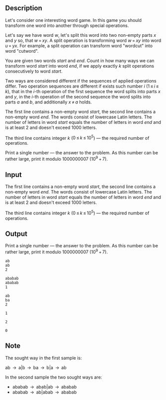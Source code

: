 ## Description

<div><p>Let's consider one interesting word game. In this game you should transform one word into another through special operations. </p><p>Let's say we have word <span class="tex-span"><i>w</i></span>, let's split this word into two non-empty parts <span class="tex-span"><i>x</i></span> and <span class="tex-span"><i>y</i></span> so, that <span class="tex-span"><i>w</i> = <i>xy</i></span>. A <span class="tex-font-style-it">split</span> operation is transforming word <span class="tex-span"><i>w</i> = <i>xy</i></span> into word <span class="tex-span"><i>u</i> = <i>yx</i></span>. For example, a <span class="tex-font-style-it">split</span> operation can transform word "<span class="tex-font-style-tt">wordcut</span>" into word "<span class="tex-font-style-tt">cutword</span>".</p><p>You are given two words <span class="tex-span"><i>start</i></span> and <span class="tex-span"><i>end</i></span>. Count in how many ways we can transform word <span class="tex-span"><i>start</i></span> into word <span class="tex-span"><i>end</i></span>, if we apply exactly <span class="tex-span"><i>k</i></span> <span class="tex-font-style-it">split</span> operations consecutively to word <span class="tex-span"><i>start</i></span>. </p><p>Two ways are considered different if the sequences of applied operations differ. Two operation sequences are different if exists such number <span class="tex-span"><i>i</i></span> (<span class="tex-span">1 ≤ <i>i</i> ≤ <i>k</i></span>), that in the <span class="tex-span"><i>i</i></span>-th operation of the first sequence the word splits into parts <span class="tex-span"><i>x</i></span> and <span class="tex-span"><i>y</i></span>, in the <span class="tex-span"><i>i</i></span>-th operation of the second sequence the word splits into parts <span class="tex-span"><i>a</i></span> and <span class="tex-span"><i>b</i></span>, and additionally <span class="tex-span"><i>x</i> ≠ <i>a</i></span> holds.</p></div><div class="input-specification"><p>The first line contains a non-empty word <span class="tex-span"><i>start</i></span>, the second line contains a non-empty word <span class="tex-span"><i>end</i></span>. The words consist of lowercase Latin letters. The number of letters in word <span class="tex-span"><i>start</i></span> equals the number of letters in word <span class="tex-span"><i>end</i></span> and is at least <span class="tex-span">2</span> and doesn't exceed <span class="tex-span">1000</span> letters.</p><p>The third line contains integer <span class="tex-span"><i>k</i></span> (<span class="tex-span">0 ≤ <i>k</i> ≤ 10<sup class="upper-index">5</sup></span>) — the required number of operations.</p></div><div class="output-specification"><p>Print a single number — the answer to the problem. As this number can be rather large, print it modulo <span class="tex-span">1000000007</span> <span class="tex-span">(10<sup class="upper-index">9</sup> + 7)</span>.</p></div>

## Input

<p>The first line contains a non-empty word <span class="tex-span"><i>start</i></span>, the second line contains a non-empty word <span class="tex-span"><i>end</i></span>. The words consist of lowercase Latin letters. The number of letters in word <span class="tex-span"><i>start</i></span> equals the number of letters in word <span class="tex-span"><i>end</i></span> and is at least <span class="tex-span">2</span> and doesn't exceed <span class="tex-span">1000</span> letters.</p><p>The third line contains integer <span class="tex-span"><i>k</i></span> (<span class="tex-span">0 ≤ <i>k</i> ≤ 10<sup class="upper-index">5</sup></span>) — the required number of operations.</p>

## Output

<p>Print a single number — the answer to the problem. As this number can be rather large, print it modulo <span class="tex-span">1000000007</span> <span class="tex-span">(10<sup class="upper-index">9</sup> + 7)</span>.</p>





```input1
ab
ab
2

```




```input2
ababab
ababab
1

```




```input3
ab
ba
2

```




```output1
1

```




```output2
2

```




```output3
0

```



## Note

<p>The sought way in the first sample is:</p><p><span class="tex-font-style-tt">ab</span> <span class="tex-span"> → </span> <span class="tex-font-style-tt">a|b</span> <span class="tex-span"> → </span> <span class="tex-font-style-tt">ba</span> <span class="tex-span"> → </span> <span class="tex-font-style-tt">b|a</span> <span class="tex-span"> → </span> <span class="tex-font-style-tt">ab</span></p><p>In the second sample the two sought ways are:</p><ul><li> <span class="tex-font-style-tt">ababab</span> <span class="tex-span"> → </span> <span class="tex-font-style-tt">abab|ab</span> <span class="tex-span"> → </span> <span class="tex-font-style-tt">ababab</span> </li><li> <span class="tex-font-style-tt">ababab</span> <span class="tex-span"> → </span> <span class="tex-font-style-tt">ab|abab</span> <span class="tex-span"> → </span> <span class="tex-font-style-tt">ababab</span></li></ul>
